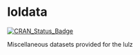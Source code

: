 # loldata

[![CRAN_Status_Badge](http://www.r-pkg.org/badges/version/loldata)](http://cran.r-project.org/package=loldata)

Miscellaneous datasets provided for the lulz
